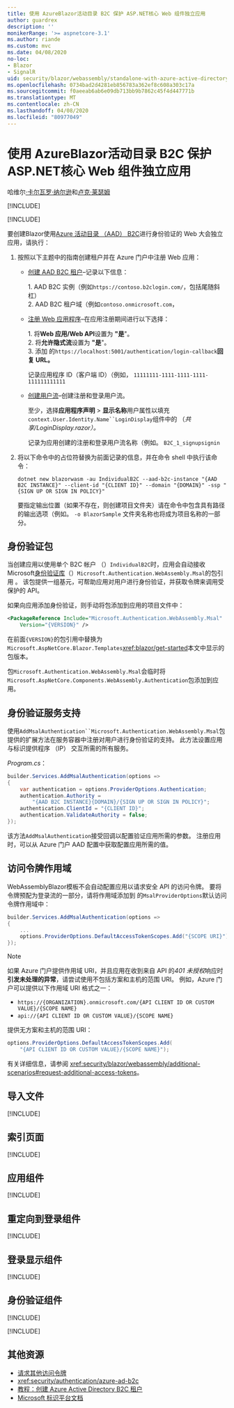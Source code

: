 ```yaml
---
title: 使用 AzureBlazor活动目录 B2C 保护 ASP.NET核心 Web 组件独立应用
author: guardrex
description: ''
monikerRange: '>= aspnetcore-3.1'
ms.author: riande
ms.custom: mvc
ms.date: 04/08/2020
no-loc:
- Blazor
- SignalR
uid: security/blazor/webassembly/standalone-with-azure-active-directory-b2c
ms.openlocfilehash: 0734bad2d4281eb856783a362ef8c608a303c17a
ms.sourcegitcommit: f0aeeab6ab6e09db713bb9b7862c45f4d447771b
ms.translationtype: MT
ms.contentlocale: zh-CN
ms.lasthandoff: 04/08/2020
ms.locfileid: "80977049"
---
```

# <a name="secure-an-aspnet-core-opno-locblazor-webassembly-standalone-app-with-azure-active-directory-b2c"></a>使用 AzureBlazor活动目录 B2C 保护 ASP.NET核心 Web 组件独立应用

哈维尔[·卡尔瓦罗·纳尔逊](https://github.com/javiercn)和[卢克·莱瑟姆](https://github.com/guardrex)

[!INCLUDE[](~/includes/blazorwasm-preview-notice.md)]

[!INCLUDE[](~/includes/blazorwasm-3.2-template-article-notice.md)]

要创建Blazor使用[Azure 活动目录 （AAD） B2C](/azure/active-directory-b2c/overview)进行身份验证的 Web 大会独立应用，请执行：

1. 按照以下主题中的指南创建租户并在 Azure 门户中注册 Web 应用：

   * [创建 AAD B2C 租户](/azure/active-directory-b2c/tutorial-create-tenant)&ndash;记录以下信息：

     1\. AAD B2C 实例（例如`https://contoso.b2clogin.com/`，包括尾随斜杠）<br>
     2\. AAD B2C 租户域（例如`contoso.onmicrosoft.com`，

   * [注册 Web 应用程序](/azure/active-directory-b2c/tutorial-register-applications)&ndash;在应用注册期间进行以下选择：

     1\. 将**Web 应用/Web API**设置为 **"是**"。<br>
     2\. 将**允许隐式流**设置为 **"是**"。<br>
     3\. 添加 的`https://localhost:5001/authentication/login-callback`**回复 URL。**

     记录应用程序 ID（客户端 ID）（例如， `11111111-1111-1111-1111-111111111111`

   * [创建用户流](/azure/active-directory-b2c/tutorial-create-user-flows)&ndash;创建注册和登录用户流。

     至少，选择**应用程序声明** > **显示名称**用户属性以填充`context.User.Identity.Name``LoginDisplay`组件中的 （*共享/LoginDisplay.razor）。*

     记录为应用创建的注册和登录用户流名称（例如。 `B2C_1_signupsignin`

1. 将以下命令中的占位符替换为前面记录的信息，并在命令 shell 中执行该命令：

   ```dotnetcli
   dotnet new blazorwasm -au IndividualB2C --aad-b2c-instance "{AAD B2C INSTANCE}" --client-id "{CLIENT ID}" --domain "{DOMAIN}" -ssp "{SIGN UP OR SIGN IN POLICY}"
   ```

   要指定输出位置（如果不存在，则创建项目文件夹）请在命令中包含具有路径的输出选项（例如。 `-o BlazorSample` 文件夹名称也将成为项目名称的一部分。

## <a name="authentication-package"></a>身份验证包

当创建应用以使用单个 B2C 帐户 （）`IndividualB2C`时，应用会自动接收 Microsoft[身份验证库](/azure/active-directory/develop/msal-overview)（）`Microsoft.Authentication.WebAssembly.Msal`的包引用 。 该包提供一组基元，可帮助应用对用户进行身份验证，并获取令牌来调用受保护的 API。

如果向应用添加身份验证，则手动将包添加到应用的项目文件中：

```xml
<PackageReference Include="Microsoft.Authentication.WebAssembly.Msal" 
    Version="{VERSION}" />
```

在前面`{VERSION}`的包引用中替换为`Microsoft.AspNetCore.Blazor.Templates`<xref:blazor/get-started>本文中显示的包版本。

包`Microsoft.Authentication.WebAssembly.Msal`会临时将`Microsoft.AspNetCore.Components.WebAssembly.Authentication`包添加到应用。

## <a name="authentication-service-support"></a>身份验证服务支持

使用`AddMsalAuthentication``Microsoft.Authentication.WebAssembly.Msal`包提供的扩展方法在服务容器中注册对用户进行身份验证的支持。 此方法设置应用与标识提供程序 （IP） 交互所需的所有服务。

*Program.cs*：

```csharp
builder.Services.AddMsalAuthentication(options =>
{
    var authentication = options.ProviderOptions.Authentication;
    authentication.Authority = 
        "{AAD B2C INSTANCE}{DOMAIN}/{SIGN UP OR SIGN IN POLICY}";
    authentication.ClientId = "{CLIENT ID}";
    authentication.ValidateAuthority = false;
});
```

该方法`AddMsalAuthentication`接受回调以配置验证应用所需的参数。 注册应用时，可以从 Azure 门户 AAD 配置中获取配置应用所需的值。

## <a name="access-token-scopes"></a>访问令牌作用域

WebAssemblyBlazor模板不会自动配置应用以请求安全 API 的访问令牌。 要将令牌预配为登录流的一部分，请将作用域添加到 的`MsalProviderOptions`默认访问令牌作用域中：

```csharp
builder.Services.AddMsalAuthentication(options =>
{
    ...
    options.ProviderOptions.DefaultAccessTokenScopes.Add("{SCOPE URI}");
});
```

> [!NOTE]
> 如果 Azure 门户提供作用域 URI，并且应用在收到来自 API 的*401 未授权*响应时**引发未处理的异常**，请尝试使用不包括方案和主机的范围 URI。 例如，Azure 门户可以提供以下作用域 URI 格式之一：
>
> * `https://{ORGANIZATION}.onmicrosoft.com/{API CLIENT ID OR CUSTOM VALUE}/{SCOPE NAME}`
> * `api://{API CLIENT ID OR CUSTOM VALUE}/{SCOPE NAME}`
>
> 提供无方案和主机的范围 URI：
>
> ```csharp
> options.ProviderOptions.DefaultAccessTokenScopes.Add(
>     "{API CLIENT ID OR CUSTOM VALUE}/{SCOPE NAME}");
> ```

有关详细信息，请参阅 <xref:security/blazor/webassembly/additional-scenarios#request-additional-access-tokens>。

## <a name="imports-file"></a>导入文件

[!INCLUDE[](~/includes/blazor-security/imports-file-standalone.md)]

## <a name="index-page"></a>索引页面

[!INCLUDE[](~/includes/blazor-security/index-page-msal.md)]

## <a name="app-component"></a>应用组件

[!INCLUDE[](~/includes/blazor-security/app-component.md)]

## <a name="redirecttologin-component"></a>重定向到登录组件

[!INCLUDE[](~/includes/blazor-security/redirecttologin-component.md)]

## <a name="logindisplay-component"></a>登录显示组件

[!INCLUDE[](~/includes/blazor-security/logindisplay-component.md)]

## <a name="authentication-component"></a>身份验证组件

[!INCLUDE[](~/includes/blazor-security/authentication-component.md)]

[!INCLUDE[](~/includes/blazor-security/troubleshoot.md)]

## <a name="additional-resources"></a>其他资源

* [请求其他访问令牌](xref:security/blazor/webassembly/additional-scenarios#request-additional-access-tokens)
* <xref:security/authentication/azure-ad-b2c>
* [教程：创建 Azure Active Directory B2C 租户](/azure/active-directory-b2c/tutorial-create-tenant)
* [Microsoft 标识平台文档](/azure/active-directory/develop/)
